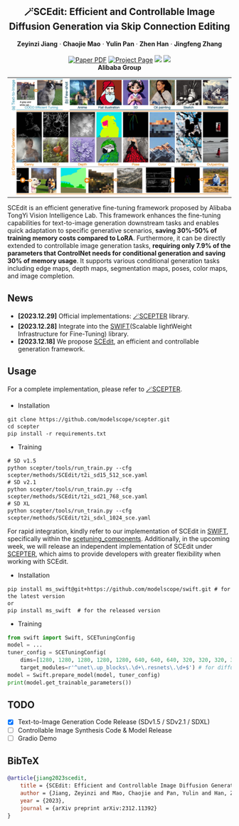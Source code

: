 <p align="center">

  <h2 align="center">🪄SCEdit: Efficient and Controllable Image Diffusion Generation via Skip Connection Editing</h2>
  <p align="center">
    <strong>Zeyinzi Jiang</strong>
    ·
    <strong>Chaojie Mao</strong>
    ·
    <strong>Yulin Pan</strong>
    ·
    <strong>Zhen Han</strong>
    ·
    <strong>Jingfeng Zhang</strong>
    <br>
    <br>
        <a href="https://arxiv.org/abs/2312.11392"><img src='https://img.shields.io/badge/arXiv-SCEdit-red' alt='Paper PDF'></a>
        <a href='https://scedit.github.io/'><img src='https://img.shields.io/badge/Project_Page-SCEdit-green' alt='Project Page'></a>
        <a href='https://github.com/modelscope/scepter'><img src='https://img.shields.io/badge/scepter-SCEdit-yellow'></a>
        <a href='https://github.com/modelscope/swift'><img src='https://img.shields.io/badge/swift-SCEdit-blue'></a>
    <br>
    <b>Alibaba Group</b>
  </p>
  
  <table align="center">
    <tr>
    <td>
      <img src="assets/figures/show.jpg">
    </td>
    </tr>
  </table>

SCEdit is an efficient generative fine-tuning framework proposed by Alibaba TongYi Vision Intelligence Lab. This framework enhances the fine-tuning capabilities for text-to-image generation downstream tasks and enables quick adaptation to specific generative scenarios, **saving 30%-50% of training memory costs compared to LoRA**. Furthermore, it can be directly extended to controllable image generation tasks, **requiring only 7.9% of the parameters that ControlNet needs for conditional generation and saving 30% of memory usage**. It supports various conditional generation tasks including edge maps, depth maps, segmentation maps, poses, color maps, and image completion.

## News

* **[2023.12.29]** Official implementations: [🪄SCEPTER](https://github.com/modelscope/scepter) library.
* **[2023.12.28]** Integrate into the [SWIFT](https://github.com/modelscope/swift)(Scalable lightWeight Infrastructure for Fine-Tuning) library.
* **[2023.12.18]** We propose [SCEdit](https://arxiv.org/abs/2312.11392), an efficient and controllable generation framework.

## Usage

For a complete implementation, please refer to [🪄SCEPTER](https://github.com/modelscope/scepter).
- Installation
```shell
git clone https://github.com/modelscope/scepter.git
cd scepter
pip install -r requirements.txt
```
- Training
```shell
# SD v1.5
python scepter/tools/run_train.py --cfg scepter/methods/SCEdit/t2i_sd15_512_sce.yaml 
# SD v2.1
python scepter/tools/run_train.py --cfg scepter/methods/SCEdit/t2i_sd21_768_sce.yaml
# SD XL
python scepter/tools/run_train.py --cfg scepter/methods/SCEdit/t2i_sdxl_1024_sce.yaml
```
For rapid integration, kindly refer to our implementation of SCEdit in [SWIFT](https://github.com/modelscope/swift), specifically within the [scetuning_components](https://github.com/modelscope/swift/blob/main/swift/tuners/scetuning/scetuning_components.py). Additionally, in the upcoming week, we will release an independent implementation of SCEdit under [SCEPTER](https://github.com/modelscope/scepter), which aims to provide developers with greater flexibility when working with SCEdit.

- Installation
```shell
pip install ms_swift@git+https://github.com/modelscope/swift.git # for the latest version
or 
pip install ms_swift  # for the released version
```
- Training
```python
from swift import Swift, SCETuningConfig
model = ...
tuner_config = SCETuningConfig(
    dims=[1280, 1280, 1280, 1280, 1280, 640, 640, 640, 320, 320, 320, 320],
    target_modules=r'^unet\.up_blocks\.\d+\.resnets\.\d+$') # for diffusers library
model = Swift.prepare_model(model, tuner_config)
print(model.get_trainable_parameters())
```

## TODO

- [x] Text-to-Image Generation Code Release (SDv1.5 / SDv2.1 / SDXL)
- [ ] Controllable Image Synthesis Code & Model Release
- [ ] Gradio Demo

## BibTeX

```bibtex
@article{jiang2023scedit,
    title = {SCEdit: Efficient and Controllable Image Diffusion Generation via Skip Connection Editing},
    author = {Jiang, Zeyinzi and Mao, Chaojie and Pan, Yulin and Han, Zhen and Zhang, Jingfeng},
    year = {2023},
    journal = {arXiv preprint arXiv:2312.11392}  
}
```
